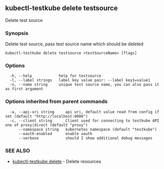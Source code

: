 ## kubectl-testkube delete testsource

Delete test source

### Synopsis

Delete test source, pass test source name which should be deleted

```
kubectl-testkube delete testsource <testSourceName> [flags]
```

### Options

```
  -h, --help            help for testsource
  -l, --label strings   label key value pair: --label key1=value1
  -n, --name string     unique test source name, you can also pass it as first argument
```

### Options inherited from parent commands

```
  -a, --api-uri string     api uri, default value read from config if set (default "http://localhost:8088")
  -c, --client string      Client used for connecting to testkube API one of proxy|direct (default "proxy")
      --namespace string   kubernetes namespace (default "testkube")
      --oauth-enabled      enable oauth
      --verbose            should I show additional debug messages
```

### SEE ALSO

* [kubectl-testkube delete](kubectl-testkube_delete.md)	 - Delete resources

